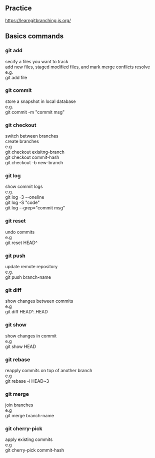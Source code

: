 ## Practice

https://learngitbranching.js.org/

## Basics commands

### git add

secify a files you want to track  
 add new files, staged modified files, and mark merge conflicts resolve  
 e.g.  
 git add file

### git commit

store a snapshot in local database  
 e.g.  
 git commit -m "commit msg"

### git checkout

switch between branches  
 create branches  
 e.g  
 git checkout exisitng-branch  
 git checkout commit-hash  
 git checkout -b new-branch

### git log

show commit logs  
 e.g.  
 git log -3 --oneline  
 git log -S "code"  
 git log --grep="commit msg"

### git reset

undo commits  
 e.g  
 git reset HEAD^

### git push

update remote repository  
 e.g.  
 git push branch-name

### git diff

show changes between commits  
 e.g  
 git diff HEAD^..HEAD

### git show

show changes in commit  
 e.g  
 git show HEAD

### git rebase

reapply commits on top of another branch  
 e.g  
 git rebase -i HEAD~3

### git merge

join branches  
 e.g  
 git merge branch-name

### git cherry-pick

apply existing commits  
 e.g  
 git cherry-pick commit-hash
